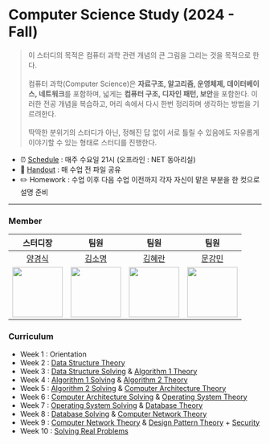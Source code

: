# Computer Science Study (2024 - Fall)
> 이 스터디의 목적은 컴퓨터 과학 관련 개념의 큰 그림을 그리는 것을 목적으로 한다. <br><br>
컴퓨터 과학(Computer Science)은 **자료구조, 알고리즘, 운영체제, 데이터베이스, 네트워크**를 포함하며, 넓게는 **컴퓨터 구조, 디자인 패턴, 보안**을 포함한다.
이러한 전공 개념을 복습하고, 머리 속에서 다시 한번 정리하며 생각하는 방법을 기르려한다.   <br><br>
딱딱한 분위기의 스터디가 아닌, 정해진 답 없이 서로 틀릴 수 있음에도 자유롭게 이야기할 수 있는 형태로 스터디를 진행한다.

- ⏰ [Schedule](#curriculum) : 매주 수요일 21시 (오프라인 : NET 동아리실)
- 📑 [Handout](./Lecture_Notes/) : 매 수업 전 파일 공유
- ✏️ Homework : 수업 이후 다음 수업 이전까지 각자 자신이 맡은 부분을 한 컷으로 설명 준비
---

### Member
| 스터디장 | 팀원 | 팀원 | 팀원 |
| :---: | :---: | :---: | :---: |
| [양경식](https://github.com/gaeng02)| [김소명](https://github.com/somyonn) | [김혜란](https://github.com/hyeran1216) | [문강민](https://github.com/kkkmin1005) |
| <img src = "https://avatars.githubusercontent.com/gaeng02" width = "100"> | <img src = "https://avatars.githubusercontent.com/somyonn" width = "100"> | <img src = "https://avatars.githubusercontent.com/hyeran1216" width = "100"> | <img src = "https://avatars.githubusercontent.com/kkkmin1005" width = "100">

### Curriculum
- Week 1 : Orientation
- Week 2 : [Data Structure Theory](./Lecture_Notes/Data_Structure_Theory.pdf)
- Week 3 : [Data Structure Solving](./Lecture_Notes/Data_Structure_Solving.pdf) & [Algorithm 1 Theory](./Lecture_Notes/Algorithm_1_Theory.pdf)
- Week 4 : [Algorithm 1 Solving](./Lecture_Notes/Algorithm_1_Solving.pdf) & [Algorithm 2 Theory](./Lecture_Notes/Algorithm_2_Theory.pdf)
- Week 5 : [Algorithm 2 Solving](./Lecture_Notes/Algorithm_Solving.pdf) & [Computer Architecture Theory](./Lecture_Notes/Computer_Architecture_Theory.pdf)
- Week 6 : [Computer Architecture Solving]() & [Operating System Theory]()
- Week 7 : [Operating System Solving]() & [Database Theory]()
- Week 8 : [Database Solving]() & [Computer Network Theory]()
- Week 9 : [Computer Network Theory]() & [Design Pattern Theory]() + [Security]()
- Week 10 : [Solving Real Problems]()